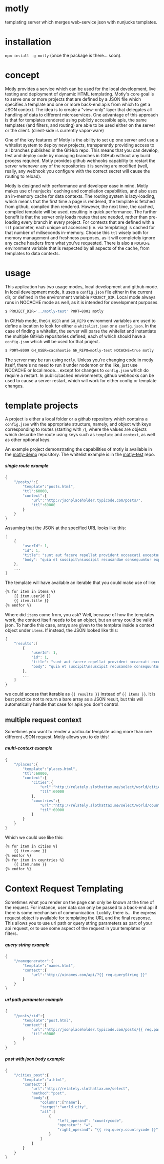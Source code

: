 # motly
templating server which merges web-service json with nunjucks templates.

# installation
`npm install -g motly` (once the package is there... soon).

# concept
Motly provides a service which can be used for the local development, live
testing and deployment of dynamic HTML templating.  Motly's core goal is to
serve one or more projects that are defined by a JSON file which specifies a
template and one or more back-end apis from which to get a JSON context.  The
idea is to create a "view-only" layer that delegates all handling of data to
different microservices.  One advantage of this approach is that for templates
rendered using publicly accessible apis, the same templates (and filters, and
routing) are able to be used either on the server or the client. (client-side is
currently vapor-ware)

One of the key features of Motly is the ability to set up one server and use
a whitelist system to deploy new projects, transparently providing access to
all branches published in the GitHub repo.  This means that you can develop,
test and deploy code by managing branches in GitHub without any build process
required.  Motly provides github webhooks capability to restart the server
whenever any of the repositories it is serving are modified (well, really,
any webhook you configure with the correct secret will cause the routing to
reload).

Motly is designed with performance and developer ease in mind.  Motly makes use
of nunjucks' caching and compilation capabilities, and also uses an in-memory
cache for data contexts.  The routing system is lazy-loading, which means
that the first time a page is rendered, the template is fetched from github,
compiled then rendered.  However, the next time, the cached, compiled template
will be used, resulting in quick performance.  The further benefit is that the
server only loads routes that are needed, rather than pre-loading every branch
in every project.  For contexts that are defined with a `ttl` parameter, each
unique url accessed (i.e. via templating) is cached for that number of
miliseconds in-memory.  Choose this `ttl` wisely both for memory management and
freshness purposes, as it will completely ignore any cache headers from what
you've requested.  There is also a `NOCACHE` environment variable that is
respected by all aspects of the cache, from templates to data contexts.

# usage
This application has two usage modes, local development and github mode.  In
local development mode, it uses a `config.json` file either in the current dir,
or defined in the environment variable `PROJECT_DIR`.  Local mode always runs
in NOCACHE mode as well, as it is intended for development purposes.

```bash
$ PROJECT_DIR='../motly-test' PORT=8001 motly
```

In GitHub mode, the`GH_USER` and `GH_REPO` environment variables are used to
define a location to look for either a `whitelist.json` or a `config.json`.  In
the case of finding a whitelist, the server will parse the whitelist and
instantiate the multiple GitHub repositories defined, each of which should have
a `config.json` which will be used for that project.

```bash
$ PORT=8009 GH_USER=cacahootie GH_REPO=motly-test NOCACHE=true motly
```

The server may be run using `motly`.  Unless you're changing code in motly
itself, there's no need to run it under nodemon or the like, just use NOCACHE or
local mode... except for changes to `config.json` which do require a restart.
In public/cached environments, github webhooks can be used to cause a server
restart, which will work for either config or template changes.

# template projects
A project is either a local folder or a github repository which contains a
`config.json` with the appropriate structure, namely, and object with keys
corresponding to routes (starting with `/`), where the values are objects
which describe the route using keys such as `template` and `context`, as well
as other optional keys.

An example project demonstrating the capabilities of motly is available in the
[motly-demo](https://github.com/cacahootie/motly-demo/) repository.  The
whitelist example is in the
[motly-test](https://github.com/cacahootie/motly-test/) repo.

##### single route example
```javascript
{
    "/posts/":{
        "template":"posts.html",
        "ttl":60000,
        "context":{
            "url":"http://jsonplaceholder.typicode.com/posts/",
            "ttl":60000
        }
    }
}
```
Assuming that the JSON at the specified URL looks like this:
```javascript
[
    {
        "userId": 1,
        "id": 1,
        "title": "sunt aut facere repellat provident occaecati excepturi optio reprehenderit",
        "body": "quia et suscipit\nsuscipit recusandae consequuntur expedita et cum\nreprehenderit molestiae ut ut quas totam\nnostrum rerum est autem sunt rem eveniet architecto"
    },
    ...
]
```
The template will have available an iterable that you could make use of like:
```html
{% for item in items %}
    {{ item.userId }}
    {{ item.title }}
{% endfor %}
```
Where did `items` come from, you ask?  Well, because of how the templates work,
the context itself needs to be an object, but an array could be valid json.  To
handle this case, arrays are given to the template inside a context object under
`items`.  If instead, the JSON looked like this:
```javascript
{
    "results":[
        {
            "userId": 1,
            "id": 1,
            "title": "sunt aut facere repellat provident occaecati excepturi optio reprehenderit",
            "body": "quia et suscipit\nsuscipit recusandae consequuntur expedita et cum\nreprehenderit molestiae ut ut quas totam\nnostrum rerum est autem sunt rem eveniet architecto"
        },
        ...
    ]
}
```
we could access that iterable as `{{ results }}` instead of `{{ items }}`.  It is
best practice not to return a bare array as a JSON result, but this will
automatically handle that case for apis you don't control.

## multiple request context
Sometimes you want to render a particular template using more than one different
JSON request.  Motly allows you to do this!

##### multi-context example
```javascript
{
    "/places":{
        "template":"places.html",
        "ttl":60000,
        "context":{
            "cities":{
                "url":"http://relately.slothattax.me/select/world/cities",
                "ttl":60000
            },
            "countries":{
                "url":"http://relately.slothattax.me/select/world/countries",
                "ttl":60000
            }
        }
    }
}
```
Which we could use like this:
```html
{% for item in cities %}
    {{ item.name }}
{% endfor %}
{% for item in countries %}
    {{ item.name }}
{% endfor %}
```

# Context Request Templating
Sometimes what you render on the page can only be known at the time of the
request.  For instance, user data can only be passed to a back-end api if there
is some mechanism of communication.  Luckily, there is... the express request
object is available for templating the URL and the final response.  This allows
you to use url path or query string parameters as part of your api request, or
to use some aspect of the request in your templates or filters.

##### query string example
```javascript
{
    "/namegenerator":{
        "template":"names.html",
        "context":{
            "url":"http://uinames.com/api/?{{ req.queryString }}"
        }
    }
}
```

##### url path parameter example
```javascript
{
    "/posts/:id":{
        "template":"post.html",
        "context":{
            "url":"http://jsonplaceholder.typicode.com/posts/{{ req.params.id }}",
            "ttl":60000
        }
    }
}
```

##### post with json body example
```javascript
{
    "/cities_post":{
        "template":"a.html",
        "context":{
            "url":"http://relately.slothattax.me/select",
            "method":"post",
            "body":{
                "columns":["name"],
                "target":"world.city",
                "all":[
                    {
                        "left_operand": "countrycode",
                        "operator": "=",
                        "right_operand": "{{ req.query.countrycode }}"
                    }
                ]
            }
        }
    }
}
```

